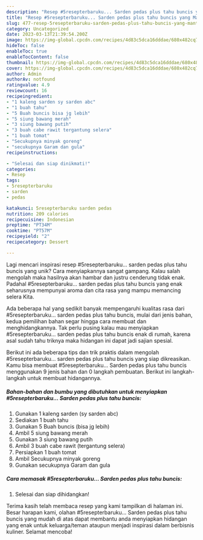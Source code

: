 ```yaml
---
description: "Resep #5resepterbaruku... Sarden pedas plus tahu buncis yang Mantap"
title: "Resep #5resepterbaruku... Sarden pedas plus tahu buncis yang Mantap"
slug: 477-resep-5resepterbaruku-sarden-pedas-plus-tahu-buncis-yang-mantap
category: Uncategorized
date: 2023-03-13T21:39:54.200Z
image: https://img-global.cpcdn.com/recipes/4d83c5dca16dddae/680x482cq70/5resepterbaruku-sarden-pedas-plus-tahu-buncis-foto-resep-utama.jpg
hideToc: false
enableToc: true
enableTocContent: false
thumbnail: https://img-global.cpcdn.com/recipes/4d83c5dca16dddae/680x482cq70/5resepterbaruku-sarden-pedas-plus-tahu-buncis-foto-resep-utama.jpg
cover: https://img-global.cpcdn.com/recipes/4d83c5dca16dddae/680x482cq70/5resepterbaruku-sarden-pedas-plus-tahu-buncis-foto-resep-utama.jpg
author: Admin
authorAv: notfound
ratingvalue: 4.9
reviewcount: 16
recipeingredient:
- "1 kaleng sarden sy sarden abc"
- "1 buah tahu"
- "5 Buah buncis bisa jg lebih"
- "5 siung bawang merah"
- "3 siung bawang putih"
- "3 buah cabe rawit tergantung selera"
- "1 buah tomat"
- "Secukupnya minyak goreng"
- "secukupnya Garam dan gula"
recipeinstructions:

- "Selesai dan siap dinikmati!"
categories:
- Resep
tags:
- 5resepterbaruku
- sarden
- pedas

katakunci: 5resepterbaruku sarden pedas 
nutrition: 209 calories
recipecuisine: Indonesian
preptime: "PT34M"
cooktime: "PT57M"
recipeyield: "2"
recipecategory: Dessert

---
```





Lagi mencari inspirasi resep #5resepterbaruku... sarden pedas plus tahu buncis yang unik? Cara menyiapkannya sangat gampang. Kalau salah mengolah maka hasilnya akan hambar dan justru cenderung tidak enak. Padahal #5resepterbaruku... sarden pedas plus tahu buncis yang enak seharusnya mempunyai aroma dan cita rasa yang mampu memancing selera Kita.







Ada beberapa hal yang sedikit banyak mempengaruhi kualitas rasa dari #5resepterbaruku... sarden pedas plus tahu buncis, mulai dari jenis bahan, kedua pemilihan bahan segar hingga cara membuat dan menghidangkannya. Tak perlu pusing kalau mau menyiapkan #5resepterbaruku... sarden pedas plus tahu buncis enak di rumah, karena asal sudah tahu triknya maka hidangan ini dapat jadi sajian spesial.






Berikut ini ada beberapa tips dan trik praktis dalam mengolah #5resepterbaruku... sarden pedas plus tahu buncis yang siap dikreasikan. Kamu bisa membuat #5resepterbaruku... Sarden pedas plus tahu buncis menggunakan 9 jenis bahan dan 0 langkah pembuatan. Berikut ini langkah-langkah untuk membuat hidangannya.

<!--inarticleads1-->

##### Bahan-bahan dan bumbu yang dibutuhkan untuk menyiapkan #5resepterbaruku... Sarden pedas plus tahu buncis:

1. Gunakan 1 kaleng sarden (sy sarden abc)
1. Sediakan 1 buah tahu
1. Gunakan 5 Buah buncis (bisa jg lebih)
1. Ambil 5 siung bawang merah
1. Gunakan 3 siung bawang putih
1. Ambil 3 buah cabe rawit (tergantung selera)
1. Persiapkan 1 buah tomat
1. Ambil Secukupnya minyak goreng
1. Gunakan secukupnya Garam dan gula




<!--inarticleads2-->

##### Cara memasak #5resepterbaruku... Sarden pedas plus tahu buncis:


1. Selesai dan siap dihidangkan!



Terima kasih telah membaca resep yang kami tampilkan di halaman ini. Besar harapan kami, olahan #5resepterbaruku... Sarden pedas plus tahu buncis yang mudah di atas dapat membantu anda menyiapkan hidangan yang enak untuk keluarga/teman ataupun menjadi inspirasi dalam berbisnis kuliner. Selamat mencoba!
